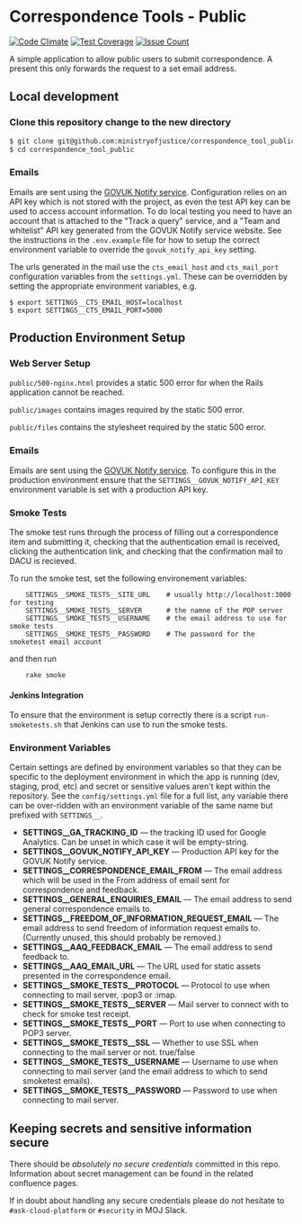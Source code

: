 # Correspondence Tools - Public
[![Code Climate](https://codeclimate.com/github/ministryofjustice/correspondence_tool_public/badges/gpa.svg)](https://codeclimate.com/github/ministryofjustice/correspondence_tool_public) [![Test Coverage](https://codeclimate.com/github/ministryofjustice/correspondence_tool_public/badges/coverage.svg)](https://codeclimate.com/github/ministryofjustice/correspondence_tool_public/coverage) [![Issue Count](https://codeclimate.com/github/ministryofjustice/correspondence_tool_public/badges/issue_count.svg)](https://codeclimate.com/github/ministryofjustice/correspondence_tool_public)


A simple application to allow public users to submit correspondence. A present this only forwards the request to a set email address.

## Local development

### Clone this repository change to the new directory

```bash
$ git clone git@github.com:ministryofjustice/correspondence_tool_public.git
$ cd correspondence_tool_public
```

### Emails

Emails are sent using the
[GOVUK Notify service](https://www.notifications.service.gov.uk).
Configuration relies on an API key which is not stored with the project, as even
the test API key can be used to access account information. To do local testing
you need to have an account that is attached to the "Track a query" service, and
a "Team and whitelist" API key generated from the GOVUK Notify service website.
See the instructions in the `.env.example` file for how to setup the correct
environment variable to override the `govuk_notify_api_key` setting.

The urls generated in the mail use the `cts_email_host` and `cts_mail_port`
configuration variables from the `settings.yml`. These can be overridden by
setting the appropriate environment variables, e.g.

```
$ export SETTINGS__CTS_EMAIL_HOST=localhost
$ export SETTINGS__CTS_EMAIL_PORT=5000
```

## Production Environment Setup

### Web Server Setup

`public/500-nginx.html` provides a static 500 error for when the Rails application cannot be reached.

`public/images` contains images required by the static 500 error.

`public/files` contains the stylesheet required by the static 500 error.

### Emails

Emails are sent using the
[GOVUK Notify service](https://www.notifications.service.gov.uk). To configure
this in the production environment ensure that the
`SETTINGS__GOVUK_NOTIFY_API_KEY` environment variable is set with a production
API key.

### Smoke Tests

The smoke test runs through the process of filling out a correspondence item and 
submitting it, checking that the authentication email is received, clicking the 
authentication link, and checking that the confirmation mail to DACU is recieved.


To run the smoke test, set the following environement variables:

```
    SETTINGS__SMOKE_TESTS__SITE_URL    # usually http://localhost:3000 for testing
    SETTINGS__SMOKE_TESTS__SERVER      # the namne of the POP server
    SETTINGS__SMOKE_TESTS__USERNAME    # the email address to use for smoke tests
    SETTINGS__SMOKE_TESTS__PASSWORD    # The password for the smoketest email account
```

and then run

```
    rake smoke
```


#### Jenkins Integration

To ensure that the environment is setup correctly there is a script
`run-smoketests.sh` that Jenkins can use to run the smoke tests.

### Environment Variables

Certain settings are defined by environment variables so that they can be
specific to the deployment environment in which the app is running (dev,
staging, prod, etc) and secret or sensitive values aren't kept within the
repository. See the `config/settings.yml` file for a full list, any variable
there can be over-ridden with an environment variable of the same name but
prefixed with `SETTINGS__`.

* **SETTINGS__GA_TRACKING_ID** — the tracking ID used for Google
  Analytics. Can be unset in which case it will be empty-string.
* **SETTINGS__GOVUK_NOTIFY_API_KEY** — Production API key for the GOVUK Notify
  service.
* **SETTINGS__CORRESPONDENCE_EMAIL_FROM** — The email address which will be
  used in the From address of email sent for correspondence and feedback.
* **SETTINGS__GENERAL_ENQUIRIES_EMAIL** — The email address to send general
  correspondence emails to.
* **SETTINGS__FREEDOM_OF_INFORMATION_REQUEST_EMAIL** — The email address to
  send freedom of information request emails to. (Currently unused, this
  should probably be removed.)
* **SETTINGS__AAQ_FEEDBACK_EMAIL** — The email address to send feedback to.
* **SETTINGS__AAQ_EMAIL_URL** — The URL used for static assets presented in
  the correspondence email.
* **SETTINGS__SMOKE_TESTS__PROTOCOL** — Protocol to use when connecting to
  mail server, :pop3 or :imap.
* **SETTINGS__SMOKE_TESTS__SERVER** — Mail server to connect with to check for
  smoke test receipt.
* **SETTINGS__SMOKE_TESTS__PORT** — Port to use when connecting to POP3
  server.
* **SETTINGS__SMOKE_TESTS__SSL** — Whether to use SSL when connecting to the
  mail server or not. true/false
* **SETTINGS__SMOKE_TESTS__USERNAME** — Username to use when connecting to
  mail server (and the email address to which to send smoketest emails).
* **SETTINGS__SMOKE_TESTS__PASSWORD** — Password to use when connecting to
  mail server.

## Keeping secrets and sensitive information secure

There should be *absolutely no secure credentials* committed in this repo. Information about secret management can be found in the related confluence pages.

If in doubt about handling any secure credentials please do not hesitate to `#ask-cloud-platform`
or `#security` in MOJ Slack.
